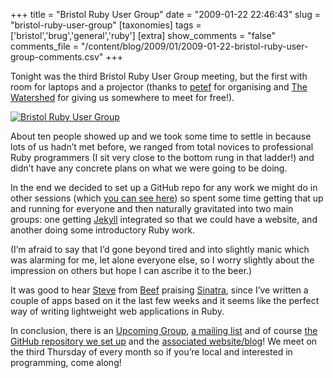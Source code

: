 +++
title = "Bristol Ruby User Group"
date = "2009-01-22 22:46:43"
slug = "bristol-ruby-user-group"
[taxonomies]
tags = ['bristol','brug','general','ruby']
[extra]
show_comments = "false"
comments_file = "/content/blog/2009/01/2009-01-22-bristol-ruby-user-group-comments.csv"
+++

Tonight was the third Bristol Ruby User Group meeting, but the first with room for laptops and a projector (thanks to [petef](http://petef.org/wp/) for organising and [The Watershed](http://watershed.co.uk/) for giving us somewhere to meet for free!).

[![Bristol Ruby User Group](http://farm4.static.flickr.com/3529/3218902990_7b10b1115e.jpg)](http://www.flickr.com/photos/pip/3218902990/ "Bristol Ruby User Group by Pip, on Flickr")

About ten people showed up and we took some time to settle in because lots of us hadn’t met before, we ranged from total novices to professional Ruby programmers (I sit very close to the bottom rung in that ladder!) and didn’t have any concrete plans on what we were going to be doing.

In the end we decided to set up a GitHub repo for any work we might do in other sessions (which [you can see here](http://github.com/brug)) so spent some time getting that up and running for everyone and then naturally gravitated into two main groups: one getting [Jekyll](http://github.com/mojombo/jekyll/blob/4b2fa43642056b30c514ed2c8d9a1974c64b549a/README.textile) integrated so that we could have a website, and another doing some introductory Ruby work.

(I’m afraid to say that I’d gone beyond tired and into slightly manic which was alarming for me, let alone everyone else, so I worry slightly about the impression on others but hope I can ascribe it to the beer.)

It was good to hear [Steve](http://twitter.com/StephenEngland) from [Beef](http://www.wearebeef.co.uk/) praising [Sinatra](http://sinatra.github.com/), since I’ve written a couple of apps based on it the last few weeks and it seems like the perfect way of writing lightweight web applications in Ruby.

In conclusion, there is an [Upcoming Group](http://upcoming.yahoo.com/group/14812/), [a mailing list](http://groups.google.com/group/bristol-ruby) and of course [the GitHub repository we set up](http://github.com/brug) and the [associated website/blog](http://brug.github.com/)! We meet on the third Thursday of every month so if you’re local and interested in programming, come along!
